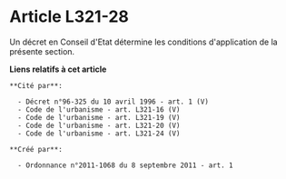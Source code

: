 # Article L321-28

Un décret en Conseil d'Etat détermine les conditions d'application de la présente section.

**Liens relatifs à cet article**

	**Cité par**:

	  - Décret n°96-325 du 10 avril 1996 - art. 1 (V)
	  - Code de l'urbanisme - art. L321-16 (V)
	  - Code de l'urbanisme - art. L321-19 (V)
	  - Code de l'urbanisme - art. L321-20 (V)
	  - Code de l'urbanisme - art. L321-24 (V)

	**Créé par**:

	  - Ordonnance n°2011-1068 du 8 septembre 2011 - art. 1
